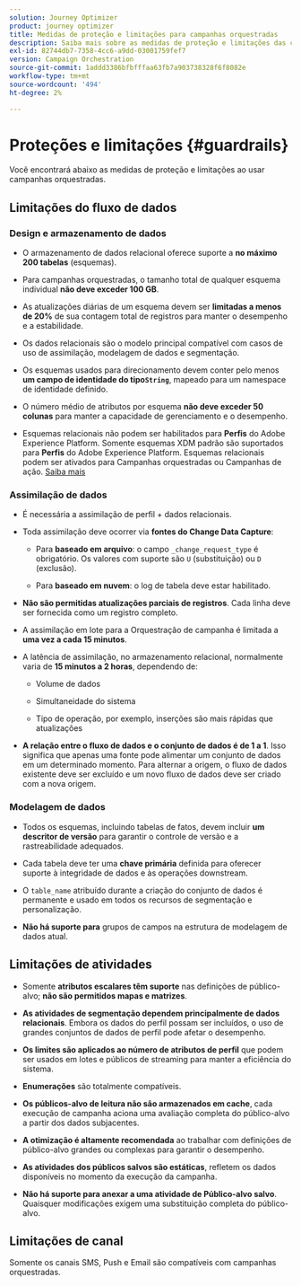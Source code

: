 ```yaml
---
solution: Journey Optimizer
product: journey optimizer
title: Medidas de proteção e limitações para campanhas orquestradas
description: Saiba mais sobre as medidas de proteção e limitações das campanhas orquestradas
exl-id: 82744db7-7358-4cc6-a9dd-03001759fef7
version: Campaign Orchestration
source-git-commit: 1addd3386bfbfffaa63fb7a903738328f6f8082e
workflow-type: tm+mt
source-wordcount: '494'
ht-degree: 2%

---
```



# Proteções e limitações {#guardrails}

Você encontrará abaixo as medidas de proteção e limitações ao usar campanhas orquestradas.

## Limitações do fluxo de dados

### Design e armazenamento de dados

* O armazenamento de dados relacional oferece suporte a **no máximo 200 tabelas** (esquemas).

* Para campanhas orquestradas, o tamanho total de qualquer esquema individual **não deve exceder 100 GB**.

* As atualizações diárias de um esquema devem ser **limitadas a menos de 20%** de sua contagem total de registros para manter o desempenho e a estabilidade.

* Os dados relacionais são o modelo principal compatível com casos de uso de assimilação, modelagem de dados e segmentação.

* Os esquemas usados para direcionamento devem conter pelo menos **um campo de identidade do tipo`String`**, mapeado para um namespace de identidade definido.

* O número médio de atributos por esquema **não deve exceder 50 colunas** para manter a capacidade de gerenciamento e o desempenho.

* Esquemas relacionais não podem ser habilitados para **Perfis** do Adobe Experience Platform. Somente esquemas XDM padrão são suportados para **Perfis** do Adobe Experience Platform. Esquemas relacionais podem ser ativados para Campanhas orquestradas ou Campanhas de ação. [Saiba mais](https://experienceleague.adobe.com/en/docs/experience-platform/catalog/datasets/user-guide#enable-profile)

### Assimilação de dados

* É necessária a assimilação de perfil + dados relacionais.

* Toda assimilação deve ocorrer via **fontes do Change Data Capture**:

   * Para **baseado em arquivo**: o campo `_change_request_type` é obrigatório. Os valores com suporte são `U` (substituição) ou `D` (exclusão).

   * Para **baseado em nuvem**: o log de tabela deve estar habilitado.

* **Não são permitidas atualizações parciais de registros**. Cada linha deve ser fornecida como um registro completo.

* A assimilação em lote para a Orquestração de campanha é limitada a **uma vez a cada 15 minutos**.

* A latência de assimilação, no armazenamento relacional, normalmente varia de **15 minutos a 2 horas**, dependendo de:

   * Volume de dados

   * Simultaneidade do sistema

   * Tipo de operação, por exemplo, inserções são mais rápidas que atualizações

* **A relação entre o fluxo de dados e o conjunto de dados é de 1 a 1**. Isso significa que apenas uma fonte pode alimentar um conjunto de dados em um determinado momento. Para alternar a origem, o fluxo de dados existente deve ser excluído e um novo fluxo de dados deve ser criado com a nova origem.

### Modelagem de dados

* Todos os esquemas, incluindo tabelas de fatos, devem incluir **um descritor de versão** para garantir o controle de versão e a rastreabilidade adequados.

* Cada tabela deve ter uma **chave primária** definida para oferecer suporte à integridade de dados e às operações downstream.

* O `table_name` atribuído durante a criação do conjunto de dados é permanente e usado em todos os recursos de segmentação e personalização.

* **Não há suporte para** grupos de campos na estrutura de modelagem de dados atual.

## Limitações de atividades

* Somente **atributos escalares têm suporte** nas definições de público-alvo; **não são permitidos mapas e matrizes**.

* **As atividades de segmentação dependem principalmente de dados relacionais**. Embora os dados do perfil possam ser incluídos, o uso de grandes conjuntos de dados de perfil pode afetar o desempenho.

* **Os limites são aplicados ao número de atributos de perfil** que podem ser usados em lotes e públicos de streaming para manter a eficiência do sistema.

* **Enumerações** são totalmente compatíveis.

* **Os públicos-alvo de leitura não são armazenados em cache**, cada execução de campanha aciona uma avaliação completa do público-alvo a partir dos dados subjacentes.

* **A otimização é altamente recomendada** ao trabalhar com definições de público-alvo grandes ou complexas para garantir o desempenho.

* **As atividades dos públicos salvos são estáticas**, refletem os dados disponíveis no momento da execução da campanha.

* **Não há suporte para anexar a uma atividade de Público-alvo salvo**. Quaisquer modificações exigem uma substituição completa do público-alvo.

## Limitações de canal

Somente os canais SMS, Push e Email são compatíveis com campanhas orquestradas.
